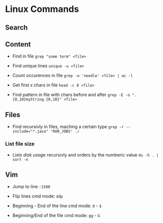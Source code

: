 # Linux Commands

## Search  

## Content

* Find in file
`grep "some term" <file>`

* Find unique lines
`unique -u <file>` 

* Count occurences in file
`grep -o 'needle' <file> | wc -l`

* Get first x chars in file
`head -c 8 <file>`

* Find pattern in file with chars before and after
`grep -E -o ".{0,10}myString.{0,10}" <file>` 

## Files
* Find recursivly in files, maching a certain type
`grep -r --include="*.java" 'RUN_JOBS' ./`

### List file size
* Lists *disk usage* recursivly and orders by the numberic value
`du -h . | sort -n`


## Vim

* Jump to line
`:1500` 

* Flip lines
cmd mode: `ddp`

* Beginning - End of the line
cmd mode: `0` - `$`

* Beginning/End of the file
cmd mode: `gg` - `G`
